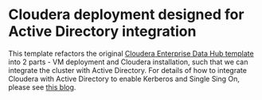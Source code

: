 # Cloudera deployment designed for Active Directory integration

This template refactors the original [Cloudera Enterprise Data Hub template](https://github.com/Azure/azure-quickstart-templates/tree/master/cloudera-on-centos) into 2 parts - VM deployment and Cloudera installation, such that we can integrate the cluster with Active Directory.  For details of how to integrate Cloudera with Active Directory to enable Kerberos and Single Sing On, please see [this blog](http://blogs.msdn.com/b/pliu/archive/2016/01/02/integrating-cloudera-cluster-with-active-directory-part-1-3.aspx).  
